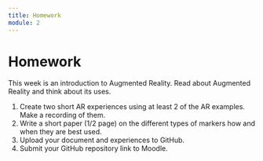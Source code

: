 ```yaml
---
title: Homework
module: 2
---
```


# Homework

This week is an introduction to Augmented Reality. Read about Augmented Reality and think about its uses.

1.	Create two short AR experiences using at least 2 of the AR examples.  Make a recording of them.
2.	Write a short paper (1/2 page) on the different types of markers how and when they are best used.
3.	Upload your document and experiences to GitHub.
4.	Submit your GitHub repository link to Moodle.



